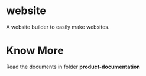 # website
A website builder to easily make websites.

# Know More
Read the documents in folder **product-documentation**
